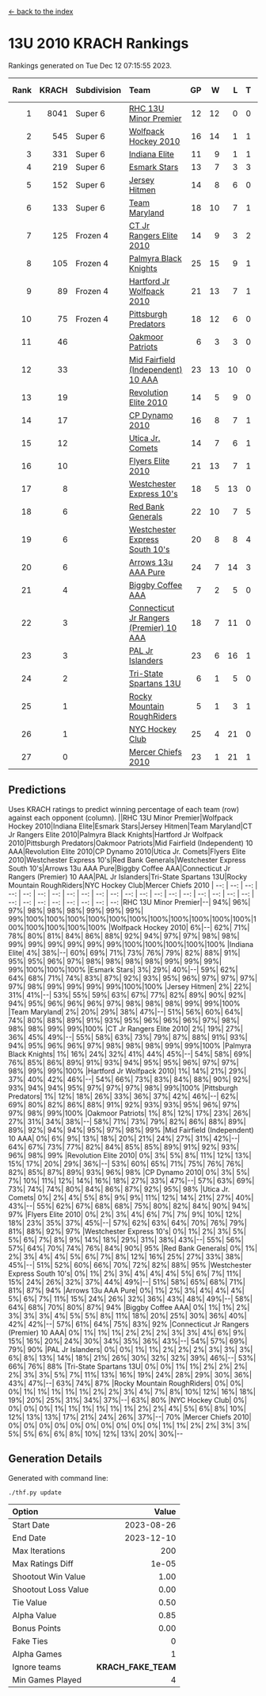 [<- back to the index](readme.md)
# 13U 2010 KRACH Rankings
Rankings generated on Tue Dec 12 07:15:55 2023.

Rank|KRACH|Subdivision|Team|GP|W|L|T|OTW|OTL|SoS|Exp Wins|Win Diff
---:|---:|:---|:---|---:|---:|---:|---:|---:|---:|---:|---:|---:
1|8041|Super 6|[RHC 13U Minor Premier](https://gamesheetstats.com/seasons/3664/teams/140959/schedule)|12|12|0|0|2|0|107|12.8|-0.0
2|545|Super 6|[Wolfpack Hockey 2010](https://gamesheetstats.com/seasons/3664/teams/140960/schedule)|16|14|1|1|0|1|64|15.4|0.0
3|331|Super 6|[Indiana Elite](https://gamesheetstats.com/seasons/3664/teams/144350/schedule)|11|9|1|1|0|0|64|10.4|0.0
4|219|Super 6|[Esmark Stars](https://gamesheetstats.com/seasons/3664/teams/140972/schedule)|13|7|3|3|0|1|1231|9.4|0.0
5|152|Super 6|[Jersey Hitmen](https://gamesheetstats.com/seasons/3664/teams/140961/schedule)|14|8|6|0|3|1|679|8.9|0.0
6|133|Super 6|[Team Maryland](https://gamesheetstats.com/seasons/3664/teams/140976/schedule)|18|10|7|1|1|0|955|11.4|0.0
7|125|Frozen 4|[CT Jr Rangers Elite 2010](https://gamesheetstats.com/seasons/3664/teams/140955/schedule)|14|9|3|2|1|0|585|10.9|0.0
8|105|Frozen 4|[Palmyra Black Knights](https://gamesheetstats.com/seasons/3664/teams/140973/schedule)|25|15|9|1|0|0|711|16.4|0.0
9|89|Frozen 4|[Hartford Jr Wolfpack 2010](https://gamesheetstats.com/seasons/3664/teams/140957/schedule)|21|13|7|1|0|2|812|14.4|0.0
10|75|Frozen 4|[Pittsburgh Predators](https://gamesheetstats.com/seasons/3664/teams/140974/schedule)|18|12|6|0|0|0|79|12.9|0.0
11|46||[Oakmoor Patriots](https://gamesheetstats.com/seasons/3664/teams/162748/schedule)|6|3|3|0|0|0|117|3.9|0.0
12|33||[Mid Fairfield (Independent) 10 AAA](https://gamesheetstats.com/seasons/3664/teams/140956/schedule)|23|13|10|0|3|2|92|13.9|0.0
13|19||[Revolution Elite 2010](https://gamesheetstats.com/seasons/3664/teams/140975/schedule)|14|5|9|0|0|0|93|5.9|0.0
14|17||[CP Dynamo 2010](https://gamesheetstats.com/seasons/3664/teams/140968/schedule)|16|8|7|1|1|2|71|9.4|0.0
15|12||[Utica Jr. Comets](https://gamesheetstats.com/seasons/3664/teams/140970/schedule)|14|7|6|1|2|0|33|8.4|0.0
16|10||[Flyers Elite 2010](https://gamesheetstats.com/seasons/3664/teams/140963/schedule)|21|13|7|1|0|0|19|14.4|0.0
17|8||[Westchester Express 10's](https://gamesheetstats.com/seasons/3664/teams/140967/schedule)|18|5|13|0|0|1|913|5.9|0.0
18|6||[Red Bank Generals](https://gamesheetstats.com/seasons/3664/teams/140962/schedule)|22|10|7|5|0|1|7|13.4|0.0
19|6||[Westchester Express South 10's](https://gamesheetstats.com/seasons/3664/teams/140971/schedule)|20|8|8|4|0|1|25|10.9|0.0
20|6||[Arrows 13u AAA Pure](https://gamesheetstats.com/seasons/3664/teams/140965/schedule)|24|7|14|3|0|1|76|9.4|0.0
21|4||[Biggby Coffee AAA](https://gamesheetstats.com/seasons/3664/teams/144347/schedule)|7|2|5|0|0|1|99|2.9|0.0
22|3||[Connecticut Jr Rangers (Premier) 10 AAA](https://gamesheetstats.com/seasons/3664/teams/140958/schedule)|18|7|11|0|1|0|15|7.9|0.0
23|3||[PAL Jr Islanders](https://gamesheetstats.com/seasons/3664/teams/140969/schedule)|23|6|16|1|0|0|43|7.4|0.0
24|2||[Tri-State Spartans 13U](https://gamesheetstats.com/seasons/3664/teams/144349/schedule)|6|1|5|0|1|0|67|1.9|0.0
25|1||[Rocky Mountain RoughRiders](https://gamesheetstats.com/seasons/3664/teams/144348/schedule)|5|1|3|1|0|0|39|2.4|0.0
26|1||[NYC Hockey Club](https://gamesheetstats.com/seasons/3664/teams/140966/schedule)|25|4|21|0|0|1|43|4.9|0.0
27|0||[Mercer Chiefs 2010](https://gamesheetstats.com/seasons/3664/teams/140964/schedule)|23|1|21|1|0|0|15|2.4|0.0

## Predictions
Uses KRACH ratings to predict winning percentage of each team (row) against each opponent (column).
||RHC 13U Minor Premier|Wolfpack Hockey 2010|Indiana Elite|Esmark Stars|Jersey Hitmen|Team Maryland|CT Jr Rangers Elite 2010|Palmyra Black Knights|Hartford Jr Wolfpack 2010|Pittsburgh Predators|Oakmoor Patriots|Mid Fairfield (Independent) 10 AAA|Revolution Elite 2010|CP Dynamo 2010|Utica Jr. Comets|Flyers Elite 2010|Westchester Express 10's|Red Bank Generals|Westchester Express South 10's|Arrows 13u AAA Pure|Biggby Coffee AAA|Connecticut Jr Rangers (Premier) 10 AAA|PAL Jr Islanders|Tri-State Spartans 13U|Rocky Mountain RoughRiders|NYC Hockey Club|Mercer Chiefs 2010
| --: | --: | --: | --: | --: | --: | --: | --: | --: | --: | --: | --: | --: | --: | --: | --: | --: | --: | --: | --: | --: | --: | --: | --: | --: | --: | --: | --: 
|RHC 13U Minor Premier|--| 94%| 96%| 97%| 98%| 98%| 98%| 99%| 99%| 99%| 99%|100%|100%|100%|100%|100%|100%|100%|100%|100%|100%|100%|100%|100%|100%|100%|100%
|Wolfpack Hockey 2010|  6%|--| 62%| 71%| 78%| 80%| 81%| 84%| 86%| 88%| 92%| 94%| 97%| 97%| 98%| 98%| 99%| 99%| 99%| 99%| 99%| 99%|100%|100%|100%|100%|100%
|Indiana Elite|  4%| 38%|--| 60%| 69%| 71%| 73%| 76%| 79%| 82%| 88%| 91%| 95%| 95%| 96%| 97%| 98%| 98%| 98%| 98%| 99%| 99%| 99%| 99%|100%|100%|100%
|Esmark Stars|  3%| 29%| 40%|--| 59%| 62%| 64%| 68%| 71%| 74%| 83%| 87%| 92%| 93%| 95%| 96%| 97%| 97%| 97%| 97%| 98%| 99%| 99%| 99%| 99%|100%|100%
|Jersey Hitmen|  2%| 22%| 31%| 41%|--| 53%| 55%| 59%| 63%| 67%| 77%| 82%| 89%| 90%| 92%| 94%| 95%| 96%| 96%| 96%| 97%| 98%| 98%| 98%| 99%| 99%|100%
|Team Maryland|  2%| 20%| 29%| 38%| 47%|--| 51%| 56%| 60%| 64%| 74%| 80%| 88%| 89%| 91%| 93%| 95%| 96%| 96%| 96%| 97%| 98%| 98%| 98%| 99%| 99%|100%
|CT Jr Rangers Elite 2010|  2%| 19%| 27%| 36%| 45%| 49%|--| 55%| 58%| 63%| 73%| 79%| 87%| 88%| 91%| 93%| 94%| 95%| 96%| 96%| 97%| 98%| 98%| 98%| 99%| 99%|100%
|Palmyra Black Knights|  1%| 16%| 24%| 32%| 41%| 44%| 45%|--| 54%| 58%| 69%| 76%| 85%| 86%| 89%| 91%| 93%| 94%| 95%| 95%| 96%| 97%| 97%| 98%| 99%| 99%|100%
|Hartford Jr Wolfpack 2010|  1%| 14%| 21%| 29%| 37%| 40%| 42%| 46%|--| 54%| 66%| 73%| 83%| 84%| 88%| 90%| 92%| 93%| 94%| 94%| 95%| 97%| 97%| 97%| 98%| 99%|100%
|Pittsburgh Predators|  1%| 12%| 18%| 26%| 33%| 36%| 37%| 42%| 46%|--| 62%| 69%| 80%| 82%| 86%| 88%| 91%| 92%| 93%| 93%| 95%| 96%| 97%| 97%| 98%| 99%|100%
|Oakmoor Patriots|  1%|  8%| 12%| 17%| 23%| 26%| 27%| 31%| 34%| 38%|--| 58%| 71%| 73%| 79%| 82%| 86%| 88%| 89%| 89%| 92%| 94%| 94%| 95%| 97%| 98%| 99%
|Mid Fairfield (Independent) 10 AAA|  0%|  6%|  9%| 13%| 18%| 20%| 21%| 24%| 27%| 31%| 42%|--| 64%| 67%| 73%| 77%| 82%| 84%| 85%| 85%| 89%| 91%| 92%| 93%| 96%| 98%| 99%
|Revolution Elite 2010|  0%|  3%|  5%|  8%| 11%| 12%| 13%| 15%| 17%| 20%| 29%| 36%|--| 53%| 60%| 65%| 71%| 75%| 76%| 76%| 82%| 85%| 87%| 89%| 93%| 96%| 98%
|CP Dynamo 2010|  0%|  3%|  5%|  7%| 10%| 11%| 12%| 14%| 16%| 18%| 27%| 33%| 47%|--| 57%| 63%| 69%| 73%| 74%| 74%| 80%| 84%| 86%| 87%| 92%| 95%| 98%
|Utica Jr. Comets|  0%|  2%|  4%|  5%|  8%|  9%|  9%| 11%| 12%| 14%| 21%| 27%| 40%| 43%|--| 55%| 62%| 67%| 68%| 68%| 75%| 80%| 82%| 84%| 90%| 94%| 97%
|Flyers Elite 2010|  0%|  2%|  3%|  4%|  6%|  7%|  7%|  9%| 10%| 12%| 18%| 23%| 35%| 37%| 45%|--| 57%| 62%| 63%| 64%| 70%| 76%| 79%| 81%| 88%| 92%| 97%
|Westchester Express 10's|  0%|  1%|  2%|  3%|  5%|  5%|  6%|  7%|  8%|  9%| 14%| 18%| 29%| 31%| 38%| 43%|--| 55%| 56%| 57%| 64%| 70%| 74%| 76%| 84%| 90%| 95%
|Red Bank Generals|  0%|  1%|  2%|  3%|  4%|  4%|  5%|  6%|  7%|  8%| 12%| 16%| 25%| 27%| 33%| 38%| 45%|--| 51%| 52%| 60%| 66%| 70%| 72%| 82%| 88%| 95%
|Westchester Express South 10's|  0%|  1%|  2%|  3%|  4%|  4%|  4%|  5%|  6%|  7%| 11%| 15%| 24%| 26%| 32%| 37%| 44%| 49%|--| 51%| 58%| 65%| 68%| 71%| 81%| 87%| 94%
|Arrows 13u AAA Pure|  0%|  1%|  2%|  3%|  4%|  4%|  4%|  5%|  6%|  7%| 11%| 15%| 24%| 26%| 32%| 36%| 43%| 48%| 49%|--| 58%| 64%| 68%| 70%| 80%| 87%| 94%
|Biggby Coffee AAA|  0%|  1%|  1%|  2%|  3%|  3%|  3%|  4%|  5%|  5%|  8%| 11%| 18%| 20%| 25%| 30%| 36%| 40%| 42%| 42%|--| 57%| 61%| 64%| 75%| 83%| 92%
|Connecticut Jr Rangers (Premier) 10 AAA|  0%|  1%|  1%|  1%|  2%|  2%|  2%|  3%|  3%|  4%|  6%|  9%| 15%| 16%| 20%| 24%| 30%| 34%| 35%| 36%| 43%|--| 54%| 57%| 69%| 79%| 90%
|PAL Jr Islanders|  0%|  0%|  1%|  1%|  2%|  2%|  2%|  3%|  3%|  3%|  6%|  8%| 13%| 14%| 18%| 21%| 26%| 30%| 32%| 32%| 39%| 46%|--| 53%| 66%| 76%| 88%
|Tri-State Spartans 13U|  0%|  0%|  1%|  1%|  2%|  2%|  2%|  2%|  3%|  3%|  5%|  7%| 11%| 13%| 16%| 19%| 24%| 28%| 29%| 30%| 36%| 43%| 47%|--| 63%| 74%| 87%
|Rocky Mountain RoughRiders|  0%|  0%|  0%|  1%|  1%|  1%|  1%|  1%|  2%|  2%|  3%|  4%|  7%|  8%| 10%| 12%| 16%| 18%| 19%| 20%| 25%| 31%| 34%| 37%|--| 63%| 80%
|NYC Hockey Club|  0%|  0%|  0%|  0%|  1%|  1%|  1%|  1%|  1%|  1%|  2%|  2%|  4%|  5%|  6%|  8%| 10%| 12%| 13%| 13%| 17%| 21%| 24%| 26%| 37%|--| 70%
|Mercer Chiefs 2010|  0%|  0%|  0%|  0%|  0%|  0%|  0%|  0%|  0%|  0%|  1%|  1%|  2%|  2%|  3%|  3%|  5%|  5%|  6%|  6%|  8%| 10%| 12%| 13%| 20%| 30%|--

## Generation Details

Generated with command line:
```
./thf.py update
```

| Option | Value |
| :----- | ----: |
| Start Date | 2023-08-26 |
| End Date | 2023-12-10 |
| Max Iterations | 200 |
| Max Ratings Diff | 1e-05 |
| Shootout Win Value | 1.00 |
| Shootout Loss Value | 0.00 |
| Tie Value | 0.50 |
| Alpha Value | 0.85 |
| Bonus Points | 0.00 |
| Fake Ties | 0 |
| Alpha Games | 1 |
| Ignore teams | __KRACH_FAKE_TEAM__ |
| Min Games Played | 4 |

